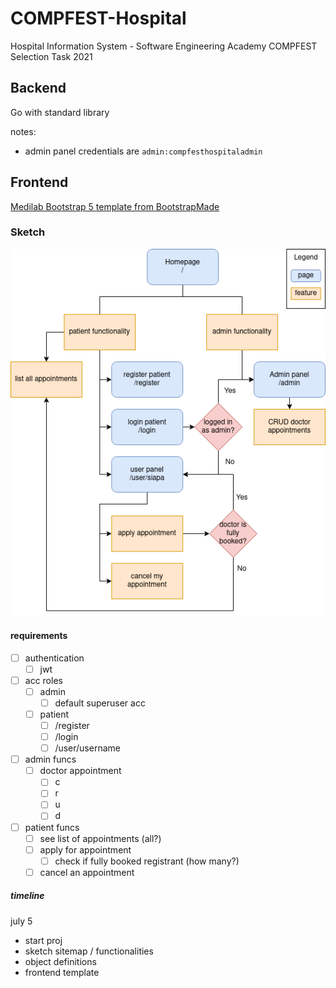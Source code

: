 # COMPFEST-Hospital
Hospital Information System - Software Engineering Academy COMPFEST Selection Task 2021

## Backend

Go with standard library

notes:
- admin panel credentials are `admin:compfesthospitaladmin`

## Frontend

[Medilab Bootstrap 5 template from BootstrapMade](https://bootstrapmade.com/medilab-free-medical-bootstrap-theme/download/)

### Sketch

![](sketch/sketch.png)

#### requirements

- [ ] authentication
  - [ ] jwt

- [ ] acc roles
  - [ ] admin
    - [ ] default superuser acc
  - [ ] patient
    - [ ] /register
    - [ ] /login
    - [ ] /user/username

- [ ] admin funcs
  - [ ] doctor appointment
    - [ ] c
    - [ ] r
    - [ ] u
    - [ ] d

- [ ] patient funcs
  - [ ] see list of appointments (all?)
  - [ ] apply for appointment
    - [ ] check if fully booked registrant (how many?)
  - [ ] cancel an appointment

##### timeline

july 5
- start proj
- sketch sitemap / functionalities
- object definitions
- frontend template
